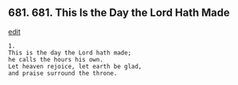 
## 681.  681. This Is the Day the Lord Hath Made
[edit](https://docs.google.com/document/d/108zeLDw9FbvK3JtpY%2D5q%2D%2D1y6D0Hlp9p/edit?mode=html)






    1.
    This is the day the Lord hath made;
    he calls the hours his own.
    Let heaven rejoice, let earth be glad,
    and praise surround the throne.
